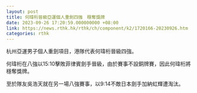 ```yaml
---
layout: post
title: 何瑋桁晉級亞運個人重劍四強　穩奪獎牌
date: 2023-09-26 17:20:59.000000000 +08:00
link: https://news.rthk.hk/rthk/ch/component/k2/1720166-20230926.htm
categories: rthk
---
```


杭州亞運男子個人重劍項目，港隊代表何瑋桁晉級四強。

何瑋桁在八強以15:10擊敗菲律賓劍手晉級，由於賽事不設銅牌賽，因此何瑋桁將穩奪獎牌。

至於隊友吳浩天就在另一場八強賽事，以9:14不敵日本劍手加納虹輝遭淘汰。

